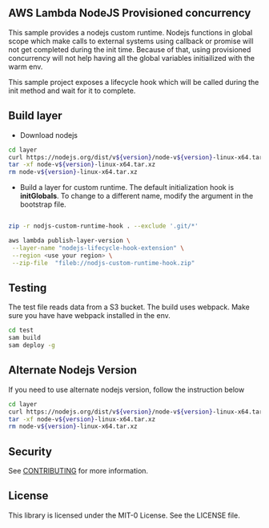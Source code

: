 ## AWS Lambda NodeJS Provisioned concurrency

This sample provides a nodejs custom runtime. Nodejs functions in global scope which make calls to external systems using callback or promise will not get completed during the init time. Because of that, using provisioned concurrency will not help having all the global variables initiailized with the warm env.

This sample project exposes a lifecycle hook which will be called during the init method and wait for it to complete.

## Build layer

- Download nodejs
```bash
cd layer
curl https://nodejs.org/dist/v${version}/node-v${version}-linux-x64.tar.xz --output node-v${version}-linux-x64.tar.xz
tar -xf node-v${version}-linux-x64.tar.xz
rm node-v${version}-linux-x64.tar.xz

```

- Build a layer for custom runtime. The default initialization hook is <b>initGlobals</b>. 
To change to a different name, modify the argument in the bootstrap file.

```bash

zip -r nodjs-custom-runtime-hook . --exclude '.git/*'

aws lambda publish-layer-version \
 --layer-name "nodejs-lifecycle-hook-extension" \
 --region <use your region> \
 --zip-file  "fileb://nodjs-custom-runtime-hook.zip"

```

## Testing

The test file reads data from a S3 bucket. The build uses webpack. Make sure you have have webpack installed in the env.

```bash
cd test
sam build
sam deploy -g
```


## Alternate Nodejs Version

If you need to use alternate nodejs version, follow the instruction below

```bash
cd layer
curl https://nodejs.org/dist/v${version}/node-v${version}-linux-x64.tar.xz --output node-v${version}-linux-x64.tar.xz
tar -xf node-v${version}-linux-x64.tar.xz
rm node-v${version}-linux-x64.tar.xz

```

## Security

See [CONTRIBUTING](CONTRIBUTING.md#security-issue-notifications) for more information.

## License

This library is licensed under the MIT-0 License. See the LICENSE file.

